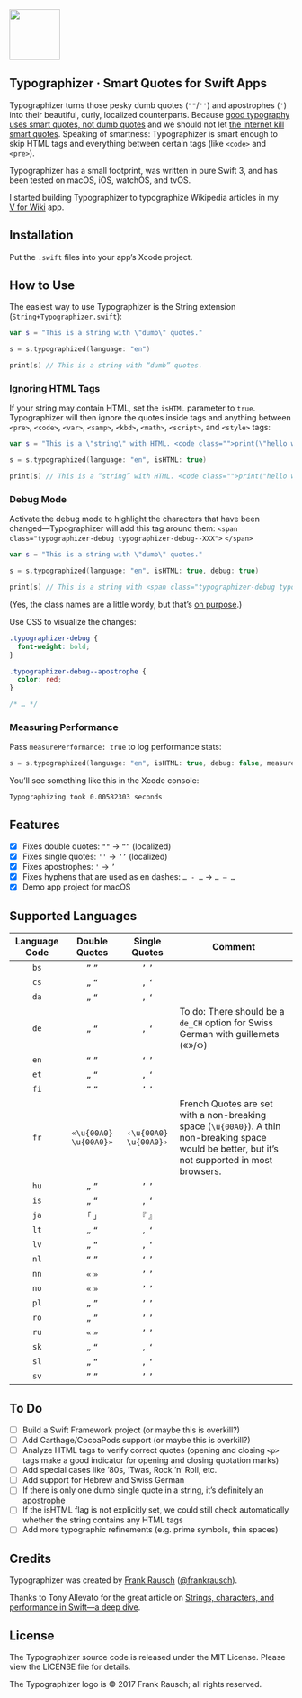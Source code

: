 <img src="https://raw.githubusercontent.com/frankrausch/typographizer/master/logo.png" width="90" height="90">

## Typographizer · Smart Quotes for Swift Apps

Typographizer turns those pesky dumb quotes (`""`/`''`) and apostrophes (`'`) into their beautiful, curly, localized counterparts. Because [good typography uses smart quotes, not dumb quotes](http://smartquotesforsmartpeople.com/) and we should not let [the internet kill smart quotes](https://www.theatlantic.com/technology/archive/2016/12/quotation-mark-wars/511766/). Speaking of smartness: Typographizer is smart enough to skip HTML tags and everything between certain tags (like `<code>` and `<pre>`).

Typographizer has a small footprint, was written in pure Swift 3, and has been tested on macOS, iOS, watchOS, and tvOS.

I started building Typographizer to typographize Wikipedia articles in my [V&nbsp;for&nbsp;Wiki](http://v-for-wiki.com) app.

## Installation

Put the `.swift` files into your app’s Xcode project.

## How to Use

The easiest way to use Typographizer is the String extension (`String+Typographizer.swift`):

```swift
var s = "This is a string with \"dumb\" quotes."

s = s.typographized(language: "en")

print(s) // This is a string with “dumb” quotes.
```

### Ignoring HTML Tags

If your string may contain HTML, set the `isHTML` parameter to `true`. Typographizer will then ignore the quotes inside tags and anything between `<pre>`, `<code>`, `<var>`, `<samp>`, `<kbd>`, `<math>`, `<script>`, and `<style>` tags:

```swift
var s = "This is a \"string\" with HTML. <code class="">print(\"hello world\")</code>"

s = s.typographized(language: "en", isHTML: true)

print(s) // This is a “string” with HTML. <code class="">print("hello world")</code>
```

### Debug Mode

Activate the debug mode to highlight the characters that have been changed—Typographizer will add this tag around them: `<span class="typographizer-debug typographizer-debug--XXX">` `</span>`

```swift
var s = "This is a string with \"dumb\" quotes."

s = s.typographized(language: "en", isHTML: true, debug: true)

print(s) // This is a string with <span class="typographizer-debug typographizer-debug--opening-double">“</span>dumb<span class="typographizer-debug typographizer-debug--closing-double">”</span> quotes.
```

(Yes, the class names are a little wordy, but that’s [on purpose](https://csswizardry.com/2013/01/mindbemding-getting-your-head-round-bem-syntax/).)

Use CSS to visualize the changes:

```css
.typographizer-debug {
  font-weight: bold;
}

.typographizer-debug--apostrophe {
  color: red;
}

/* … */
```

### Measuring Performance

Pass `measurePerformance: true` to log performance stats:

```swift
s = s.typographized(language: "en", isHTML: true, debug: false, measurePerformance: true)
```

You’ll see something like this in the Xcode console:

```
Typographizing took 0.00582303 seconds
```

## Features

- [x] Fixes double quotes: `""` → `“”` (localized)
- [x] Fixes single quotes: `''` → `‘’` (localized)
- [x] Fixes apostrophes: `'` → `’`
- [x] Fixes hyphens that are used as en dashes: `… - …` → `… – …`
- [x] Demo app project for macOS

## Supported Languages

| Language Code | Double Quotes | Single Quotes | Comment |
| :---: | :---: | :---: | --- |
| `bs` | `”` `”` | `’` `’` | |
| `cs` | `„` `“` | `‚` `‘` | |
| `da` | `„` `“` | `‚` `‘` | |
| `de` | `„` `“` | `‚` `‘` | To do: There should be a `de_CH` option for Swiss German with guillemets («»/‹›)|
| `en` | `“` `”` | `‘` `’` | |
| `et` | `„` `“` | `‚` `‘` | |
| `fi` | `”` `”` | `’` `’` | |
| `fr` | `«\u{00A0}` `\u{00A0}»` | `‹\u{00A0}` `\u{00A0}›` | French Quotes are set with a non-breaking space (`\u{00A0}`). A thin non-breaking space would be better, but it’s not supported in most browsers.|
| `hu` | `„` `”` | `’` `’` | |
| `is` | `„` `“` | `‚` `‘` | |
| `ja` | `「` `」` |`『` `』`  | |
| `lt` | `„` `“` | `‚` `‘` | |
| `lv` | `„` `“` | `‚` `‘` | |
| `nl` | `“` `”` | `‘` `’` | |
| `nn` | `«` `»` | `’` `’` | |
| `no` | `«` `»` | `’` `’` | |
| `pl` | `„` `”` | `’` `’` | |
| `ro` | `„` `”` | `’` `’` | |
| `ru` | `«` `»` | `’` `’` | |
| `sk` | `„` `“` | `‚` `‘` | |
| `sl` | `„` `“` | `‚` `‘` | |
| `sv` | `”` `”` | `’` `’` | |


## To Do

- [ ] Build a Swift Framework project (or maybe this is overkill?)
- [ ] Add Carthage/CocoaPods support (or maybe this is overkill?)
- [ ] Analyze HTML tags to verify correct quotes (opening and closing `<p>` tags make a good indicator for opening and closing quotation marks)
- [ ] Add special cases like ’80s, ’Twas, Rock ’n’ Roll, etc.
- [ ] Add support for Hebrew and Swiss German
- [ ] If there is only one dumb single quote in a string, it’s definitely an apostrophe
- [ ] If the isHTML flag is not explicitly set, we could still check automatically whether the string contains any HTML tags
- [ ] Add more typographic refinements (e.g. prime symbols, thin spaces)

## Credits

Typographizer was created by [Frank Rausch](http://frankrausch.com) ([@frankrausch](https://twitter.com/frankrausch)).

Thanks to Tony Allevato for the great article on [Strings, characters, and performance in Swift—a deep dive](https://medium.com/@tonyallevato/strings-characters-and-performance-in-swift-a-deep-dive-b7b5bde58d53).

## License
The Typographizer source code is released under the MIT License. Please view the LICENSE file for details.

The Typographizer logo is © 2017 Frank Rausch; all rights reserved.
